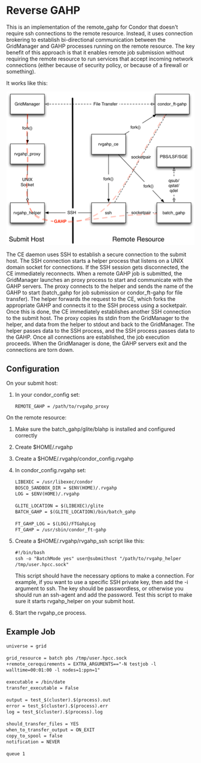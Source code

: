 Reverse GAHP
============

This is an implementation of the remote_gahp for Condor that doesn't require
ssh connections to the remote resource. Instead, it uses connection brokering
to establish bi-directional communication between the GridManager and GAHP
processes running on the remote resource. The key benefit of this approach is
that it enables remote job submission without requiring the remote resource
to run services that accept incoming network connections (either because of
security policy, or because of a firewall or something).

It works like this:

![rvgahp design](doc/rvgahp.png)

The CE daemon uses SSH to establish a secure connection to the submit host.
The SSH connection starts a helper process that listens on a UNIX domain socket
for connections. If the SSH session gets disconnected, the CE immediately
reconnects. When a remote GAHP job is submitted, the GridManager launches an
proxy process to start and communicate with the GAHP servers. The proxy
connects to the helper and sends the name of the GAHP to start (batch_gahp for
job submission or condor_ft-gahp for file transfer). The helper forwards the
request to the CE, which forks the appropriate GAHP and connects it to the SSH
process using a socketpair. Once this is done, the CE immediately establishes
another SSH connection to the submit host. The proxy copies its stdin from the
GridManager to the helper, and data from the helper to stdout and back to the
GridManager. The helper passes data to the SSH process, and the SSH process
passes data to the GAHP. Once all connections are established, the job
execution proceeds. When the GridManager is done, the GAHP servers exit and the
connections are torn down.

Configuration
-------------

On your submit host:

1. In your condor_config set:

    ```
    REMOTE_GAHP = /path/to/rvgahp_proxy
    ```

On the remote resource:

1. Make sure the batch_gahp/glite/blahp is installed and configured correctly
1. Create $HOME/.rvgahp
1. Create a $HOME/.rvgahp/condor_config.rvgahp
1. In condor_config.rvgahp set:

    ```
    LIBEXEC = /usr/libexec/condor
    BOSCO_SANDBOX_DIR = $ENV(HOME)/.rvgahp
    LOG = $ENV(HOME)/.rvgahp

    GLITE_LOCATION = $(LIBEXEC)/glite
    BATCH_GAHP = $(GLITE_LOCATION)/bin/batch_gahp

    FT_GAHP_LOG = $(LOG)/FTGahpLog
    FT_GAHP = /usr/sbin/condor_ft-gahp
    ```

1. Create a $HOME/.rvgahp/rvgahp_ssh script like this:

    ```
    #!/bin/bash
    ssh -o "BatchMode yes" user@submithost "/path/to/rvgahp_helper /tmp/user.hpcc.sock"
    ```

    This script should have the necessary options to make a connection. For
    example, if you want to use a specific SSH private key, then add the -i
    argument to ssh. The key should be passwordless, or otherwise you should
    run an ssh-agent and add the password. Test this script to make sure it
    starts rvgahp_helper on your submit host.

1. Start the rvgahp_ce process.

Example Job
-----------
```
universe = grid

grid_resource = batch pbs /tmp/user.hpcc.sock
+remote_cerequirements = EXTRA_ARGUMENTS=="-N testjob -l walltime=00:01:00 -l nodes=1:ppn=1"

executable = /bin/date
transfer_executable = False

output = test_$(cluster).$(process).out
error = test_$(cluster).$(process).err
log = test_$(cluster).$(process).log

should_transfer_files = YES
when_to_transfer_output = ON_EXIT
copy_to_spool = false
notification = NEVER

queue 1
```
